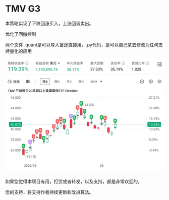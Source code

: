 # TMV G3

本策略实现了下跌回涨买入，上涨回调卖出。

优化了回撤控制

两个文件  .quant是可以导入富途直接用，.py代码，是可以自己拿去修改为任何支持量化的应用


![](./TMV_G3_demo.png)




如果您觉得本项目有用，打赏或者转发，以及支持，都是非常欢迎的。

您的支持，将支持作者持续更新和改进算法。